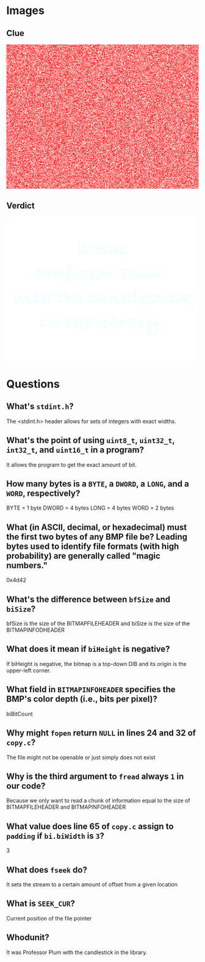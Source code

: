 # Images
  ## Clue
  ![Clue](clue.bmp)

  ## Verdict
  ![Verdict](verdict.bmp)

# Questions

## What's `stdint.h`?

The <stdint.h> header allows for sets of integers with exact widths.

## What's the point of using `uint8_t`, `uint32_t`, `int32_t`, and `uint16_t` in a program?

It allows the program to get the exact amount of bit.

## How many bytes is a `BYTE`, a `DWORD`, a `LONG`, and a `WORD`, respectively?

BYTE = 1 byte
DWORD = 4 bytes
LONG = 4 bytes
WORD = 2 bytes

## What (in ASCII, decimal, or hexadecimal) must the first two bytes of any BMP file be? Leading bytes used to identify file formats (with high probability) are generally called "magic numbers."

0x4d42

## What's the difference between `bfSize` and `biSize`?

bfSize is the size of the BITMAPFILEHEADER and biSize is the size of the BITMAPINFODHEADER

## What does it mean if `biHeight` is negative?

If biHeight is negative, the bitmap is a top-down DIB and its origin is the upper-left corner.

## What field in `BITMAPINFOHEADER` specifies the BMP's color depth (i.e., bits per pixel)?

biBitCount

## Why might `fopen` return `NULL` in lines 24 and 32 of `copy.c`?

The file might not be openable or just simply does not exist

## Why is the third argument to `fread` always `1` in our code?

Because we only want to read a chunk of information equal to the size of BITMAPFILEHEADER and BITMAPINFOHEADER

## What value does line 65 of `copy.c` assign to `padding` if `bi.biWidth` is `3`?

3

## What does `fseek` do?

It sets the stream to a certain amount of offset from a given location

## What is `SEEK_CUR`?

Current position of the file pointer

## Whodunit?

It was Professor Plum with the candlestick in the library.
